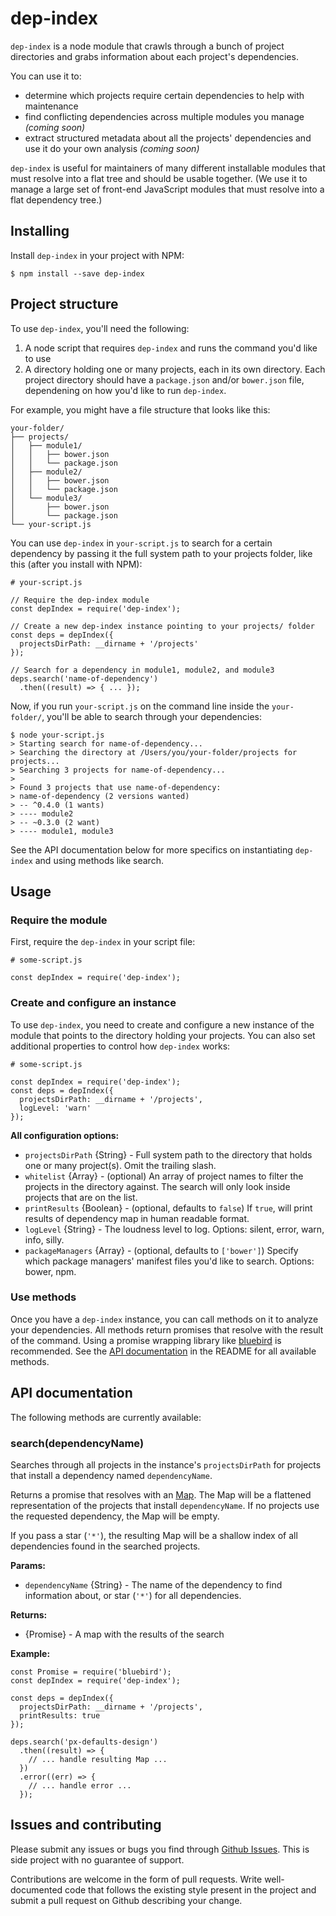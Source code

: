 dep-index
==========

`dep-index` is a node module that crawls through a bunch of project directories and grabs information about each project's dependencies.

You can use it to:

* determine which projects require certain dependencies to help with maintenance
* find conflicting dependencies across multiple modules you manage *(coming soon)*
* extract structured metadata about all the projects' dependencies and use it do your own analysis *(coming soon)*

`dep-index` is useful for maintainers of many different installable modules that must resolve into a flat tree and should be usable together. (We use it to manage a large set of front-end JavaScript modules that must resolve into a flat dependency tree.)

## Installing

Install `dep-index` in your project with NPM:

```
$ npm install --save dep-index
```

## Project structure

To use `dep-index`, you'll need the following:

1. A node script that requires `dep-index` and runs the command you'd like to use
2. A directory holding one or many projects, each in its own directory. Each project directory should have a `package.json` and/or `bower.json` file, dependening on how you'd like to run `dep-index`.

For example, you might have a file structure that looks like this:

```
your-folder/
├── projects/
│   ├── module1/
│   │   ├── bower.json
│   │   └── package.json
│   ├── module2/
│   │   ├── bower.json
│   │   └── package.json
│   └── module3/
│       ├── bower.json
│       └── package.json
└── your-script.js
```

You can use `dep-index` in `your-script.js` to search for a certain dependency by passing it the full system path to your projects folder, like this (after you install with NPM):

```
# your-script.js

// Require the dep-index module
const depIndex = require('dep-index');

// Create a new dep-index instance pointing to your projects/ folder
const deps = depIndex({
  projectsDirPath: __dirname + '/projects'
});

// Search for a dependency in module1, module2, and module3
deps.search('name-of-dependency')
  .then((result) => { ... });

```

Now, if you run `your-script.js` on the command line inside the `your-folder/`, you'll be able to search through your dependencies:

```
$ node your-script.js
> Starting search for name-of-dependency...
> Searching the directory at /Users/you/your-folder/projects for projects...
> Searching 3 projects for name-of-dependency...
>
> Found 3 projects that use name-of-dependency:
> name-of-dependency (2 versions wanted)
> -- ^0.4.0 (1 wants)
> ---- module2
> -- ~0.3.0 (2 want)
> ---- module1, module3
```


See the API documentation below for more specifics on instantiating `dep-index` and using methods like search.

## Usage

### Require the module

First, require the `dep-index` in your script file:

```
# some-script.js

const depIndex = require('dep-index');
```

### Create and configure an instance

To use `dep-index`, you need to create and configure a new instance of the module that points to the directory holding your projects. You can also set additional properties to control how `dep-index` works:

```
# some-script.js

const depIndex = require('dep-index');
const deps = depIndex({
  projectsDirPath: __dirname + '/projects',
  logLevel: 'warn'
});
```

**All configuration options:**

* `projectsDirPath` {String} - Full system path to the directory that holds one or many project(s). Omit the trailing slash.
* `whitelist` {Array} - (optional) An array of project names to filter the projects in the directory against. The search will only look inside projects that are on the list.
* `printResults` {Boolean} - (optional, defaults to `false`) If `true`, will print results of dependency map in human readable format.
* `logLevel` {String} - The loudness level to log. Options: silent, error, warn, info, silly.
* `packageManagers` {Array} - (optional, defaults to `['bower']`) Specify which package managers' manifest files you'd like to search. Options: bower, npm.

### Use methods

Once you have a `dep-index` instance, you can call methods on it to analyze your dependencies. All methods return promises that resolve with the result of the command. Using a promise wrapping library like [bluebird](https://github.com/petkaantonov/bluebird) is recommended. See the [API documentation](https://github.com/davidrleonard/dep-index#api) in the README for all available methods.

[](#api)
## API documentation

The following methods are currently available:

### search(dependencyName)

Searches through all projects in the instance's `projectsDirPath` for projects that install a dependency named `dependencyName`.

Returns a promise that resolves with an [Map](https://developer.mozilla.org/en-US/docs/Web/JavaScript/Reference/Global_Objects/Map). The Map will be a flattened representation of the projects that install `dependencyName`. If no projects use the requested dependency, the Map will be empty.

If you pass a star (`'*'`), the resulting Map will be a shallow index of all dependencies found in the searched projects.

**Params:**
* `dependencyName` {String} - The name of the dependency to find information about, or star (`'*'`) for all dependencies.

**Returns:**
* {Promise} - A map with the results of the search

**Example:**
```
const Promise = require('bluebird');
const depIndex = require('dep-index');

const deps = depIndex({
  projectsDirPath: __dirname + '/projects',
  printResults: true
});

deps.search('px-defaults-design')
  .then((result) => {
    // ... handle resulting Map ...
  })
  .error((err) => {
    // ... handle error ...
  });
```

## Issues and contributing

Please submit any issues or bugs you find through [Github Issues](https://github.com/davidrleonard/dep-index/issues). This is side project with no guarantee of support.

Contributions are welcome in the form of pull requests. Write well-documented code that follows the existing style present in the project and submit a pull request on Github describing your change.
